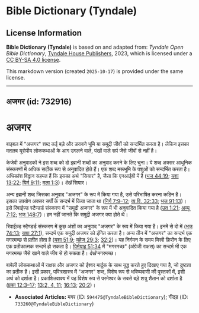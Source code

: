 # Bible Dictionary (Tyndale)

## License Information

**Bible Dictionary (Tyndale)** is based on and adapted from: _Tyndale Open Bible Dictionary_, [Tyndale House Publishers](https://tyndaleopenresources.com/), 2023, which is licensed under a [CC BY-SA 4.0 license](https://creativecommons.org/licenses/by-sa/4.0/legalcode.en).

This markdown version (created `2025-10-17`) is provided under the same license.



--------------------------------

## अजगर (id: 732916)

अजगर
====

बाइबल में "अजगर" शब्द कई बड़े और डरावने भूमि या समुद्री जीवों को सन्दर्भित करता है। लेकिन इसका मतलब यूरोपीय लोककथाओं के आग उगलने वाले, पंखों वाले सर्प जैसे जीवों से नहीं है।

केजेवी अनुवादकों ने इस शब्द को दो इब्रानी शब्दों का अनुवाद करने के लिए चुना। ये शब्द अक्सर आधुनिक संस्करणों में अधिक सटीक रूप से अनुवादित होते हैं। एक शब्द मरूभूमि के पशुओं को सन्दर्भित करता है। अधिकांश विद्वान सहमत हैं कि इसका अर्थ "सियार" है, जैसा कि एनआईवी में है ([भज 44:19](https://ref.ly/Ps44:19); [यशा 13:22](https://ref.ly/Isa13:22); [यिर्म 9:11](https://ref.ly/Jer9:11); [मला 1:3](https://ref.ly/Mal1:3))। *देखें* सियार।

अन्य इब्रानी शब्द जिसका अनुवाद "अजगर" के रूप में किया गया है, उसे परिभाषित करना कठिन है। इसका उपयोग अक्सर सर्पों के सन्दर्भ में किया जाता था ([निर्ग 7:9–12](https://ref.ly/Exod7:9-Exod7:12); [व्य.वि. 32:33](https://ref.ly/Deut32:33); [भज 91:13](https://ref.ly/Ps91:13))। इसे रिवाईज़्ड स्टैण्डर्ड संस्करण में "समुद्री अजगर" के रूप में भी अनुवादित किया गया है ([उत 1:21](https://ref.ly/Gen1:21); [अय्यू 7:12](https://ref.ly/Job7:12); [भज 148:7](https://ref.ly/Ps148:7))। हम नहीं जानते कि समुद्री अजगर क्या होते थे।

रिवाईज़्ड स्टैण्डर्ड संस्करण में कुछ अंशों का अनुवाद "अजगर" के रूप में किया गया है। इनमें से दो में ([भज 74:13](https://ref.ly/Ps74:13); [यशा 27:1](https://ref.ly/Isa27:1)), सन्दर्भ एक समुद्री अजगर को इंगित करता है। अन्य तीन में "अजगर" का सन्दर्भ एक मगरमच्छ से प्रतीत होता है ([यशा 51:9](https://ref.ly/Isa51:9); [यहेज 29:3](https://ref.ly/Ezek29:3); [32:2](https://ref.ly/Ezek32:2))। यह निर्गमन के समय मिस्री फ़िरौन के लिए एक प्रतीकात्मक सन्दर्भ हो सकता है। [यिर्मयाह 51:34](https://ref.ly/Jer51:34) में "मगरमच्छ" (अंग्रेजी राक्षस) का सन्दर्भ भी एक मगरमच्छ जैसे खाने वाले जीव से हो सकता है। *देखें* मगरमच्छ।

बाबेली लोककथाओं में राक्षस और अजगर को ईश्वर मार्दुक के साथ युद्ध करते हुए दिखाए गया है, जो दुष्टता का प्रतीक है। इसी प्रकार, पवित्रशास्त्र में "अजगर" शब्द, विशेष रूप से भविष्यवाणी की पुस्तकों में, इसी अर्थ को दर्शाता है। प्रकाशितवाक्य में यह विशेष रूप से परमेश्वर के सबसे बड़े शत्रु शैतान को दर्शाता है ([प्रका 12:3–17](https://ref.ly/Rev12:3-Rev12:17); [13:2, 4, 11](https://ref.ly/Rev13:2,Rev13:4,Rev13:11); [16:13](https://ref.ly/Rev16:13); [20:2](https://ref.ly/Rev20:2))।

* **Associated Articles:** मगर (ID: `594475@TyndaleBibleDictionary`); गीदड़ (ID: `733260@TyndaleBibleDictionary`)

